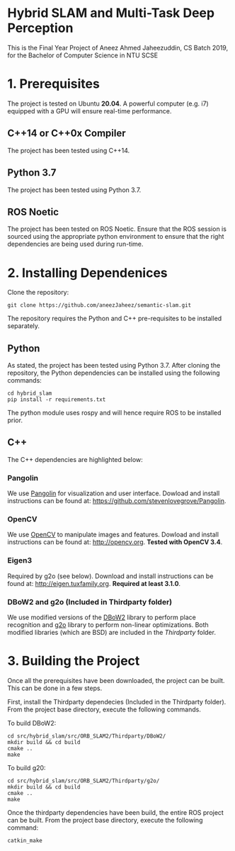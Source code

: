 # Hybrid SLAM and Multi-Task Deep Perception
This is the Final Year Project of Aneez Ahmed Jaheezuddin, CS Batch 2019, for the Bachelor of Computer Science in NTU SCSE

# 1. Prerequisites
The project is tested on Ubuntu **20.04**. A powerful computer (e.g. i7) equipped with a GPU will ensure real-time performance.

## C++14 or C++0x Compiler
The project has been tested using C++14.

## Python 3.7
The project has been tested using Python 3.7.

## ROS Noetic
The project has been tested on ROS Noetic. Ensure that the ROS session is sourced using the appropriate python environment to ensure that the right dependencies are being used during run-time. 

# 2. Installing Dependenices

Clone the repository:
```
git clone https://github.com/aneezJaheez/semantic-slam.git
```

The repository requires the Python and C++ pre-requisites to be installed separately. 

## Python 

As stated, the project has been tested using Python 3.7. After cloning the repository, the Python dependencies can be installed using the following commands:

```
cd hybrid_slam
pip install -r requirements.txt
```

The python module uses rospy and will hence require ROS to be installed prior. 

## C++

The C++ dependencies are highlighted below:

### Pangolin
We use [Pangolin](https://github.com/stevenlovegrove/Pangolin) for visualization and user interface. Dowload and install instructions can be found at: https://github.com/stevenlovegrove/Pangolin.

### OpenCV
We use [OpenCV](http://opencv.org) to manipulate images and features. Dowload and install instructions can be found at: http://opencv.org. **Tested with OpenCV 3.4**.

### Eigen3
Required by g2o (see below). Download and install instructions can be found at: http://eigen.tuxfamily.org. **Required at least 3.1.0**.

### DBoW2 and g2o (Included in Thirdparty folder)
We use modified versions of the [DBoW2](https://github.com/dorian3d/DBoW2) library to perform place recognition and [g2o](https://github.com/RainerKuemmerle/g2o) library to perform non-linear optimizations. Both modified libraries (which are BSD) are included in the *Thirdparty* folder.

# 3. Building the Project
Once all the prerequisites have been downloaded, the project can be built. This can be done in a few steps. 

First, install the Thirdparty dependecies (Included in the Thirdparty folder). From the project base directory, execute the following commands. 

To build DBoW2:
```
cd src/hybrid_slam/src/ORB_SLAM2/Thirdparty/DBoW2/
mkdir build && cd build
cmake ..
make
```

To build g20:
```
cd src/hybrid_slam/src/ORB_SLAM2/Thirdparty/g2o/
mkdir build && cd build
cmake ..
make
```

Once the thirdparty dependencies have been build, the entire ROS project can be built. From the project base directory, execute the following command:
```
catkin_make
```




